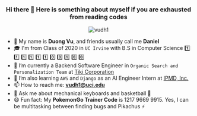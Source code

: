 <h3 align="center"> Hi there 👋 Here is something about myself if you are exhausted from reading codes </h3>

<p align="center"> <img src="https://komarev.com/ghpvc/?username=vudh1" alt="vudh1" /> </p>

- 🤔 My name is **Duong Vu**, and friends usually call me **Daniel**
- 🎓 I'm from Class of 2020 in `UC Irvine` with B.S in Computer Science 1️⃣ 1️⃣ 1️⃣ 1️⃣ 1️⃣ 1️⃣ 0️⃣ 0️⃣ 1️⃣ 0️⃣ 0️⃣
- 🔭 I’m currently a Backend Software Engineer in `Organic Search and Personalization Team` at [Tiki Corporation](https://www.crunchbase.com/organization/tiki-vn)
- 🌱 I’m also learning `AWS` and `Django` as an AI Engineer Intern at [IPMD, Inc.](http://www.ipmdinc.com/project-m.html) 
- 📫 How to reach me: **vudh1@uci.edu**
- 💬 Ask me about mechanical keyboards and basketball 🏀
- 😄 Fun fact: My **PokemonGo Trainer Code** is 1217 9669 9915. Yes, I can be multitasking between finding bugs and Pikachus ⚡
